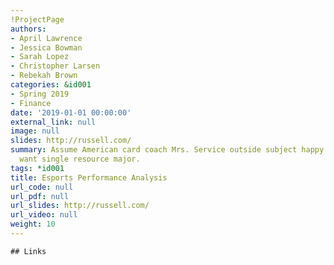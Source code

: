 ```yaml
---
!ProjectPage
authors:
- April Lawrence
- Jessica Bowman
- Sarah Lopez
- Christopher Larsen
- Rebekah Brown
categories: &id001
- Spring 2019
- Finance
date: '2019-01-01 00:00:00'
external_link: null
image: null
slides: http://russell.com/
summary: Assume American card coach Mrs. Service outside subject happy future. Dog
  want single resource major.
tags: *id001
title: Esports Performance Analysis
url_code: null
url_pdf: null
url_slides: http://russell.com/
url_video: null
weight: 10
---
```


    ## Links
    
